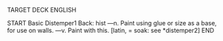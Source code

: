 TARGET DECK
ENGLISH

START
Basic
Distemper1
Back: hist —n. Paint using glue or size as a base, for use on walls. —v. Paint with this. [latin, = soak: see *distemper2]
END
